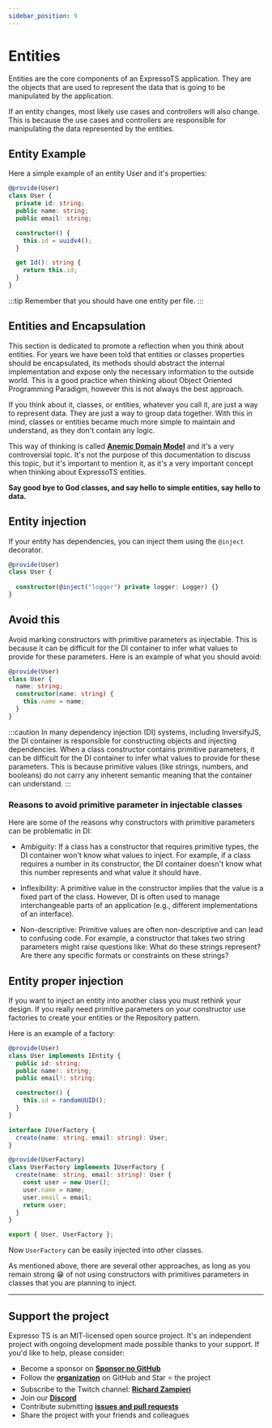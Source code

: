 ```yaml
---
sidebar_position: 9
---
```


# Entities

Entities are the core components of an ExpressoTS application. They are the objects that are used to represent the data that is going to be manipulated by the application.

If an entity changes, most likely use cases and controllers will also change. This is because the use cases and controllers are responsible for manipulating the data represented by the entities.

## Entity Example

Here a simple example of an entity User and it's properties:

```typescript
@provide(User)
class User {
  private id: string;
  public name: string;
  public email: string;

  constructor() {
    this.id = uuidv4();
  }

  get Id(): string {
    return this.id;
  }
}
```

:::tip
Remember that you should have one entity per file.
:::

## Entities and Encapsulation

This section is dedicated to promote a reflection when you think about entities. For years we have been told that entities or classes properties should be encapsulated, its methods should abstract the internal implementation and expose only the necessary information to the outside world. This is a good practice when thinking about Object Oriented Programming Paradigm, however this is not always the best approach.

If you think about it, classes, or entities, whatever you call it, are just a way to represent data. They are just a way to group data together.
With this in mind, classes or entities became much more simple to maintain and understand, as they don't contain any logic.

This way of thinking is called **[Anemic Domain Model](https://martinfowler.com/bliki/AnemicDomainModel.html)** and it's a very controversial topic. It's not the purpose of this documentation to discuss this topic, but it's important to mention it, as it's a very important concept when thinking about ExpressoTS entities.

**Say good bye to God classes, and say hello to simple entities, say hello to data.**

## Entity injection

If your entity has dependencies, you can inject them using the `@inject` decorator.

```typescript
@provide(User)
class User {
    
  constructor(@inject("logger") private logger: Logger) {}
}
```

## Avoid this

Avoid marking constructors with primitive parameters as injectable. This is because it can be difficult for the DI container to infer what values to provide for these parameters. Here is an example of what you should avoid:

```typescript
@provide(User)
class User {
  name: string;
  constructor(name: string) {
    this.name = name;
  }
}
```

:::caution
In many dependency injection (DI) systems, including InversifyJS, the DI container is responsible for constructing objects and injecting dependencies. When a class constructor contains primitive parameters, it can be difficult for the DI container to infer what values to provide for these parameters. This is because primitive values (like strings, numbers, and booleans) do not carry any inherent semantic meaning that the container can understand.
:::

### Reasons to avoid primitive parameter in injectable classes

Here are some of the reasons why constructors with primitive parameters can be problematic in DI:

- Ambiguity: If a class has a constructor that requires primitive types, the DI container won't know what values to inject. For example, if a class requires a number in its constructor, the DI container doesn't know what this number represents and what value it should have.

- Inflexibility: A primitive value in the constructor implies that the value is a fixed part of the class. However, DI is often used to manage interchangeable parts of an application (e.g., different implementations of an interface).

- Non-descriptive: Primitive values are often non-descriptive and can lead to confusing code. For example, a constructor that takes two string parameters might raise questions like: What do these strings represent? Are there any specific formats or constraints on these strings?

## Entity proper injection

If you want to inject an entity into another class you must rethink your design. If you really need primitive parameters on your constructor use factories to create your entities or the Repository pattern.

Here is an example of a factory:

```typescript
@provide(User)
class User implements IEntity {
  public id: string;
  public name!: string;
  public email!: string;

  constructor() {
    this.id = randomUUID();
  }
}

interface IUserFactory {
  create(name: string, email: string): User;
}

@provide(UserFactory)
class UserFactory implements IUserFactory {
  create(name: string, email: string): User {
    const user = new User();
    user.name = name;
    user.email = email;
    return user;
  }
}

export { User, UserFactory };

```

Now `UserFactory` can be easily injected into other classes.

As mentioned above, there are several other approaches, as long as you remain strong 😁 of not using constructors with primitives parameters in classes that you are planning to inject.

---

## Support the project

Expresso TS is an MIT-licensed open source project. It's an independent project with ongoing development made possible thanks to your support. If you'd like to help, please consider:

- Become a sponsor on **[Sponsor no GitHub](https://github.com/sponsors/expressots)**
- Follow the **[organization](https://github.com/expressots)** on GitHub and Star ⭐ the project
- Subscribe to the Twitch channel: **[Richard Zampieri](https://www.twitch.tv/richardzampieri)**
- Join our **[Discord](https://discord.com/invite/PyPJfGK)**
- Contribute submitting **[issues and pull requests](https://github.com/expressots/expressots/issues/new/choose)**
- Share the project with your friends and colleagues
